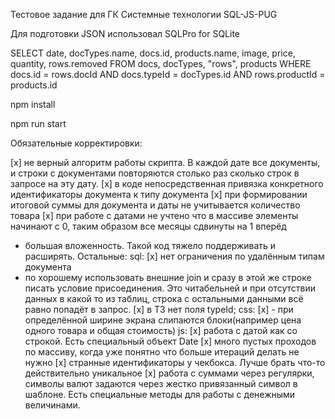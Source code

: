 Тестовое задание для ГК Системные технологии SQL-JS-PUG

Для подготовки JSON использовал SQLPro for SQLite

<!-- --- SQL запрос --- -->

SELECT date, docTypes.name, docs.id, products.name, image, price, quantity, rows.removed FROM docs, docTypes, "rows", products WHERE docs.id = rows.docId AND docs.typeId = docTypes.id AND rows.productId = products.id

<!-- -- Run -- -->

npm install

npm run start

Обязательные корректировки:

[x] не верный алгоритм работы скрипта. В каждой дате все документы, и строки с документами повторяются столько раз сколько строк в запросе на эту дату.
[x] в коде непосредственная привязка конкретного идентификаторы документа к типу документа
[x] при формировании итоговой суммы для документа и даты не учитывается количество товара
[x] при работе с датами не учтено что в массиве элементы начинают с 0, таким образом все месяцы сдвинуты на 1 вперёд

- большая вложенность. Такой код тяжело поддерживать и расширять.
  Остальные:
  sql:
  [x] нет ограничения по удалённым типам документа
- по хорошему использовать внешние join и сразу в этой же строке писать условие присоединения. Это читабельней и при отсутствии данных в какой то из таблиц, строка с остальными данными всё равно попадёт в запрос.
  [x] в ТЗ нет поля typeId;
  css:
  [x] - при определённой ширине экрана слипаются блоки(например цена одного товара и общая стоимость)
  js:
  [x] работа с датой как со строкой. Есть специальный объект Date
  [x] много пустых проходов по массиву, когда уже понятно что больше итераций делать не нужно
  [x] странные идентификаторы у чекбокса. Лучше брать что-то действительно уникальное
  [x] работа с суммами через регулярки, символы валют задаются через жестко привязанный символ в шаблоне. Есть специальные методы для работы с денежными величинами.
